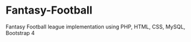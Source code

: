 # Fantasy-Football
Fantasy Football league implementation using PHP, HTML, CSS, MySQL, Bootstrap 4

